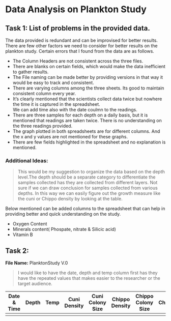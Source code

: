 # Data Analysis on Plankton Study

## Task 1:  List of problems in the provided data.
 
 The data provided is redundant and can be improvised for better results.  There are few other factors we need to consider for better results on the plankton study. Certain errors that I found from the data are as follows. 
* The Column Headers are not consistent across the three files.
* There are blanks on certain fields, which would make the data inefficient to gather results.
* The File naming can be made better by providing versions in that way it would be easy to track and consistent.
* There are varying columns among the three sheets. Its good to maintain consistent column every year.
* It’s clearly mentioned that the scientists collect data twice but nowhere the time it is captured in the spreadsheet.  
We can add time also with the date coulmn to the readings.
* There are three samples for each depth on a daily basis, but it is mentioned that readings are taken twice.  There is no understanding on the three readings provided.
* The graph plotted in both spreadsheets are for different columns. And the x and y values are not mentioned for these graphs.
* There are few fields highlighted in the spreadsheet and no explanation is mentioned.

### Additional Ideas: 
> This would be my suggestion to organize the data based on the depth level.The depth should be a separate category to differentiate the samples collected has they are collected from different layers.  Not sure if we can draw conclusion for samples collected from various depths.  In this way we can easily figure out the growth measure like the cuni or Chippo density by looking at the table.

Below mentioned can be added columns to the spreadsheet that can help in providing better and quick understanding on the study.
* Oxygen Content
* Minerals content( Phospate, nitrate & Silicic acid) 
* Vitamin B  

## Task 2:
**File Name:** PlanktonStudy V.0
> I would like to have the date, depth and temp column first has they have the repeated values that makes easier to the researcher or the target audience.

| Date & Time | Depth | Temp | Cuni Density | Cuni Colony Size | Chippo Density | Chippo Colony Size | Cholorphyla | Oxygen Level | Mineral Value | Vitamin B |
|------|-------|------|--------------|------------------|----------------|--------------------|-------------|--------------|---------------|-----------|
|      |       |      |              |                  |                |                    |             |              |               |           |

